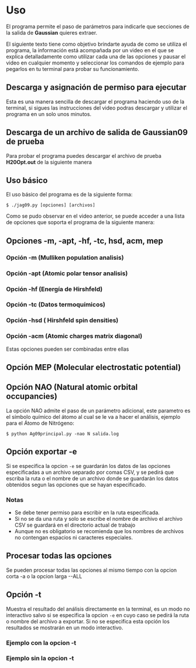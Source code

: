
# Uso

El programa permite el paso de parámetros para indicarle que secciones de la salida de **Gaussian** quieres extraer.  

El siguiente texto tiene como objetivo brindarte ayuda de como se utiliza el programa, la información está acompañada por un video en el que se explica detalladamente como utilizar cada una de las opciones y  pausar el video en cualquier momento y seleccionar los comandos de ejemplo para pegarlos en tu terminal para probar su funcionamiento.  

## Descarga y asignación de permiso para ejecutar

Esta es una manera sencilla de descargar el programa haciendo uso de la terminal, si sigues las instrucciones del video podras descargar y utilizar el programa en un solo unos minutos.

<script src="https://asciinema.org/a/3iShTUdgTxjFslhUCyuk4SdMc.js" id="asciicast-3iShTUdgTxjFslhUCyuk4SdMc" async></script>

## Descarga de un archivo de salida de Gaussian09 de prueba

Para probar el programa puedes descargar el archivo de prueba **H20Opt.out** de la siguiente manera

<script src="https://asciinema.org/a/0XFEdv0xLMRFAyr5PT8Xn9ljT.js" id="asciicast-0XFEdv0xLMRFAyr5PT8Xn9ljT" async></script>


## Uso básico

El uso básico del programa es de la siguiente forma:

` $ ./jag09.py [opciones] [archivos] `  

Como se pudo observar en el video anterior, se puede acceder a una lista de opciones que soporta el programa de la siguiente manera:  

<script src="https://asciinema.org/a/1xLsTi5X4O7pHukn4TqQYAZJ8.js" id="asciicast-1xLsTi5X4O7pHukn4TqQYAZJ8" async></script>

## Opciones -m, -apt, -hf, -tc, hsd, acm, mep  

### Opción -m (Mulliken population analisis)  

<script src="https://asciinema.org/a/J5GHMyixymUKNpUwYIDa2DEoV.js" id="asciicast-J5GHMyixymUKNpUwYIDa2DEoV" async></script>

### Opción -apt (Atomic polar tensor analisis)  

<script src="https://asciinema.org/a/gDiZU16zTz09S9eQWYWy9juNM.js" id="asciicast-gDiZU16zTz09S9eQWYWy9juNM" async></script>

### Opción -hf (Energía de Hirshfeld)  

<script src="https://asciinema.org/a/OVgOTa42JPROOSEwaUrDz7dDT.js" id="asciicast-OVgOTa42JPROOSEwaUrDz7dDT" async></script>

### Opción -tc (Datos termoquímicos)  

<script src="https://asciinema.org/a/9RLu16qdfPO2NXiqth8Zc1G93.js" id="asciicast-9RLu16qdfPO2NXiqth8Zc1G93" async></script>

### Opción -hsd   ( Hirshfeld spin densities)

<script src="https://asciinema.org/a/HMwgeNVxfYkP5U19iKSfGxk6i.js" id="asciicast-HMwgeNVxfYkP5U19iKSfGxk6i" async></script>

### Opción -acm (Atomic charges matrix diagonal)

<script src="https://asciinema.org/a/dpAaZ53iBAqUinE2zuAWMK2rR.js" id="asciicast-dpAaZ53iBAqUinE2zuAWMK2rR" async></script>


Estas opciones pueden ser combinadas entre ellas

<script src="https://asciinema.org/a/IyELYw8hcxTMW8L9BnqWuBjA7.js" id="asciicast-IyELYw8hcxTMW8L9BnqWuBjA7" async></script>


## Opción MEP (Molecular electrostatic potential)

<script width="32" height="24" src="https://asciinema.org/a/oFxTJ7CRfzUWzyu92JJyyFsVH.js" id="asciicast-oFxTJ7CRfzUWzyu92JJyyFsVH" async></script>


## Opción NAO (Natural atomic orbital occupancies)


La opción NAO admite el paso de un parámetro adicional, este parametro es el símbolo químico del átomo al cual se le va a hacer
el análisis, ejemplo para el Átomo de Nitrógeno:  

` $ python Ag09principal.py -nao N salida.log `  

<script src="https://asciinema.org/a/EN6o7gxMhfrkNcVqM6LtjTQnx.js" id="asciicast-EN6o7gxMhfrkNcVqM6LtjTQnx" async></script>  

## Opción exportar -e


Si se especifica la opcion ` -e ` se guardarán los datos de las opciones especificadas a un archivo separado por comas CSV, y se pedirá que escriba la ruta o el nombre de un archivo donde se guardarán los datos obtenidos segun las opciones que se hayan especificado.

<script src="https://asciinema.org/a/928rzEI7VoqBDj0JEgxAt1tQP.js" id="asciicast-928rzEI7VoqBDj0JEgxAt1tQP" async></script>

### Notas  

* Se debe tener permiso para escribir en la ruta especificada.
* Si no se da una ruta y solo se escribe el nombre de archivo el archivo CSV se guardará en el directorio actual de trabajo
* Aunque no es obligatorio se recomienda que los nombres de archivos no contengan espacios ni caracteres especiales.

## Procesar todas las opciones


Se pueden procesar todas las opciones al mismo tiempo con la opcion corta -a o la opcion larga --ALL

<script src="https://asciinema.org/a/zNB976qWDkEOe9oH621bUBzyu.js" id="asciicast-zNB976qWDkEOe9oH621bUBzyu" async></script>  

## Opción -t

Muestra el resultado del análisis directamente en la terminal, es un modo no interactivo salvo si se especifica la opcion `-e`
en cuyo caso se pedirá la ruta o nombre del archivo a exportar.
Si no se especifica esta opción los resultados se mostrarán en un modo interactivo.

### Ejemplo con la opcion -t  

<script src="https://asciinema.org/a/A7mAanC41YN9tEZhxQq3eoiWr.js" id="asciicast-A7mAanC41YN9tEZhxQq3eoiWr" async></script>

### Ejemplo sin la opcion -t  

<script src="https://asciinema.org/a/MLW34JFR7aP9U9brs3fdiv2CR.js" id="asciicast-MLW34JFR7aP9U9brs3fdiv2CR" async></script>
